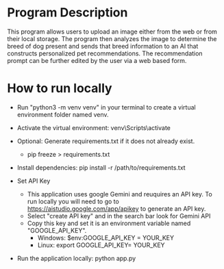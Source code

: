 # Program Description
This program allows users to upload an image either from the web or from their local storage. The program then analyzes the image to determine the breed of dog present and sends that breed information to an AI that constructs personalized pet recommendations. The recommendation prompt can be further edited by the user via a web based form. 

# How to run locally
- Run "python3 -m venv venv" in your terminal to create a virtual environment folder named venv.

- Activate the virtual environment: venv\Scripts\activate

- Optional: Generate requirements.txt if it does not already exist. 
    - pip freeze > requirements.txt

- Install dependencies: pip install -r /path/to/requirements.txt

- Set API Key 
    - This application uses google Gemini and reuquires an API key. To run locally you will need to go to https://aistudio.google.com/app/apikey to generate an API key. 
    - Select "create API key" and in the search bar look for Gemini API
    - Copy this key and set it is an environment variable named "GOOGLE_API_KEY". 
        - Windows: $env:GOOGLE_API_KEY = YOUR_KEY
        - Linux: export GOOGLE_API_KEY= YOUR_KEY

- Run the application locally: python app.py
